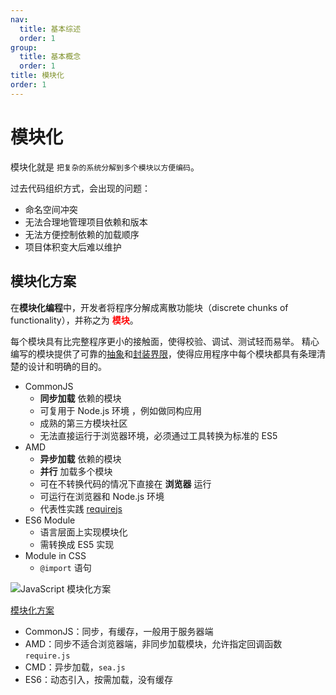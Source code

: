 ```yaml
---
nav:
  title: 基本综述
  order: 1
group:
  title: 基本概念
  order: 1
title: 模块化
order: 1
---
```


# 模块化

模块化就是 `把复杂的系统分解到多个模块以方便编码`。

过去代码组织方式，会出现的问题：

- 命名空间冲突
- 无法合理地管理项目依赖和版本
- 无法方便控制依赖的加载顺序
- 项目体积变大后难以维护

## 模块化方案

在**模块化编程**中，开发者将程序分解成离散功能块（discrete chunks of functionality），并称之为 <strong style="color:red">模块</strong>。

每个模块具有比完整程序更小的接触面，使得校验、调试、测试轻而易举。 精心编写的模块提供了可靠的<u>抽象</u>和<u>封装界限</u>，使得应用程序中每个模块都具有条理清楚的设计和明确的目的。

- CommonJS
  - **同步加载** 依赖的模块
  - 可复用于 Node.js 环境 ，例如做同构应用
  - 成熟的第三方模块社区
  - 无法直接运行于浏览器环境，必须通过工具转换为标准的 ES5
- AMD
  - **异步加载** 依赖的模块
  - **并行** 加载多个模块
  - 可在不转换代码的情况下直接在 **浏览器** 运行
  - 可运行在浏览器和 Node.js 环境
  - 代表性实践 [requirejs](http://requirejs.org)
- ES6 Module
  - 语言层面上实现模块化
  - 需转换成 ES5 实现
- Module in CSS
  - `@import` 语句

![JavaScript 模块化方案](https://pic1.zhimg.com/80/v2-ae9253e557d902369b1beaed998061cb_hd.jpg)

[模块化方案](https://juejin.im/post/5cb004da5188251b130c773e)

- CommonJS：同步，有缓存，一般用于服务器端
- AMD：同步不适合浏览器端，非同步加载模块，允许指定回调函数 `require.js`
- CMD：异步加载，`sea.js`
- ES6：动态引入，按需加载，没有缓存
